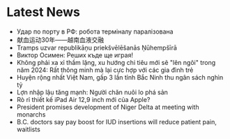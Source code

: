 # Latest News
-  Удар по порту в РФ: робота терміналу паралізована
-  献血运动30年——越南血液交融
-  Tramps uzvar republikāņu priekšvēlēšanās Ņūhempšīrā
-  Виктор Осимен: Реших къде ще играя!
-  Không phải xa xỉ thầm lặng, xu hướng chi tiêu mới sẽ "lên ngôi" trong năm 2024: Rất thông minh mà lại cực hợp với các gia đình trẻ
-  Huyện rộng nhất Việt Nam, gấp 3 lần tỉnh Bắc Ninh thu ngân sách nghìn tỷ
-  Lợn nhập lậu tăng mạnh: Người chăn nuôi lo phá sản
-  Rò rỉ thiết kế iPad Air 12,9 inch mới của Apple?
-  President promises development of Niger Delta at meeting with monarchs
-  B.C. doctors say pay boost for IUD insertions will reduce patient pain, waitlists
